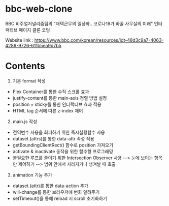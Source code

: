 # bbc-web-clone
BBC 비주얼저널리즘팀의 "재택근무의 일상화.. 코로나19가 바꿀 사무실의 미래" 인터랙티브 페이지 클론 코딩

Website link : https://www.bbc.com/korean/resources/idt-48d3c9a7-4063-4289-9726-611b5ea9d7b5

# Contents
1. 기본 format 작성
 - Flex Container를 통한 수직 스크롤 효과
 - justify-content를 통한 main-axis 정렬 방법 설정
 - position = sticky를 통한 인터랙티브 효과 적용
 - HTML tag 순서에 따른 z-index 제어

 2. main.js 작성
 - 전역변수 사용을 회피하기 위한 즉시실행함수 사용
 - dataset.(attrs)를 통한 data-attr 속성 적용
 - getBoundingClientRect() 함수로 position 가져오기
 - activate & inactivate 동작을 위한 함수형 프로그래밍
 - 불필요한 루프를 줄이기 위한 Intersection Observer 사용
        --> 눈에 보이는 항목만 제어하기
        --> 범위 안에서 사라지거나 생겨날 때 호출

 3. animation 기능 추가
 - dataset.(attr)를 통한 data-action 추가
 - will-change를 통한 브라우저에 변화 알려주기
 - setTimeout()을 통해 reload 시 scroll 초기화하기
